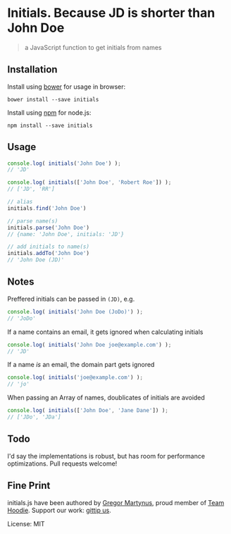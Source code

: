 Initials. Because JD is shorter than John Doe
=============================================

> a JavaScript function to get initials from names

Installation
------------

Install using [bower](http://bower.io/) for usage in browser:

```
bower install --save initials
```

Install using [npm](https://npmjs.org/) for node.js:

```
npm install --save initials
```


Usage
-----

```js
console.log( initials('John Doe') );
// 'JD'

console.log( initials(['John Doe', 'Robert Roe']) );
// ['JD', 'RR']

// alias
initials.find('John Doe')

// parse name(s)
initials.parse('John Doe')
// {name: 'John Doe', initials: 'JD'}

// add initials to name(s)
initials.addTo('John Doe')
// 'John Doe (JD)'
```

Notes
-----

Preffered initials can be passed in `(JD)`, e.g.

```js
console.log( initials('John Doe (JoDo)') );
// 'JoDo'
```

If a name contains an email, it gets ignored when calculating initials

```js
console.log( initials('John Doe joe@example.com') );
// 'JD'
```

If a name _is_ an email, the domain part gets ignored

```js
console.log( initials('joe@example.com') );
// 'jo'
```

When passing an Array of names, doublicates of initials are avoided

```js
console.log( initials(['John Doe', 'Jane Dane']) );
// ['JDo', 'JDa']
```

Todo
----

I'd say the implementations is robust, but has room for
performance optimizations. Pull requests welcome!


Fine Print
----------

initials.js have been authored by [Gregor Martynus](https://github.com/gr2m),
proud member of [Team Hoodie](http://hood.ie/). Support our work: [gittip us](https://www.gittip.com/hoodiehq/).

License: MIT
